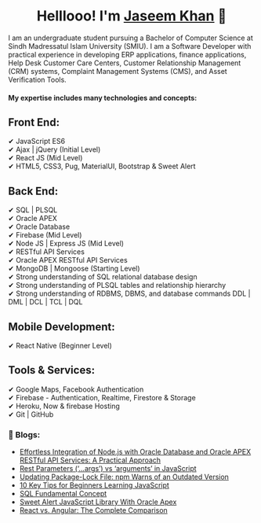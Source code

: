 <h1 align="center">Helllooo! I'm <a href="https://linktr.ee/jaseemkhandev">Jaseem Khan</a> 👋</h1>
I am an undergraduate student pursuing a Bachelor of Computer Science at Sindh Madressatul Islam University (SMIU). I am a Software Developer with practical experience in developing ERP applications, finance applications, Help Desk Customer Care Centers, Customer Relationship Management (CRM) systems, Complaint Management Systems (CMS), and Asset Verification Tools. 

#### My expertise includes many technologies and concepts:
## Front End:
✔ JavaScript ES6 <br />
✔ Ajax | jQuery (Initial Level) <br />
✔ React JS (Mid Level) <br />
✔ HTML5, CSS3, Pug, MaterialUI, Bootstrap & Sweet Alert <br />

## Back End:
✔ SQL | PLSQL <br />
✔ Oracle APEX <br />
✔ Oracle Database <br />
✔ Firebase (Mid Level) <br />
✔ Node JS | Express JS (Mid Level) <br />
✔ RESTful API Services <br />
✔ Oracle APEX RESTful API Services <br />
✔ MongoDB | Mongoose (Starting Level) <br />
✔ Strong understanding of SQL relational database design <br />
✔ Strong understanding of PLSQL tables and relationship hierarchy <br />
✔ Strong understanding of RDBMS, DBMS, and database commands DDL | DML | DCL | TCL | DQL <br />

## Mobile Development:
✔ React Native (Beginner Level) <br />

## Tools & Services:
✔ Google Maps, Facebook Authentication <br />
✔ Firebase - Authentication, Realtime, Firestore & Storage <br />
✔ Heroku, Now & firebase Hosting <br />
✔ Git | GitHub <br />

### 📕 Blogs: 
- [Effortless Integration of Node.js with Oracle Database and Oracle APEX RESTful API Services: A Practical Approach](https://medium.com/@jaseemkhandev/effortless-node-js-and-oracle-database-integration-a-practical-approach-45900e1f1834)
- [Rest Parameters (‘…args’) vs ‘arguments’ in JavaScript](https://medium.com/@jaseemkhandev/rest-parameters-args-vs-arguments-in-javascript-eab0b2b5e3b9)
- [Updating Package-Lock File: npm Warns of an Outdated Version](https://medium.com/@jaseemkhandev/updating-package-lock-file-npm-warns-of-an-outdated-version-a7aeb71bfbe5)
- [10 Key Tips for Beginners Learning JavaScript](https://medium.com/@jaseemkhandev/10-key-tips-for-beginners-learning-javascript-971620d11e33)
- [SQL Fundamental Concept](https://medium.com/@jaseemkhandev/sql-fundamental-concept-9677ad741060)
- [Sweet Alert JavaScript Library With Oracle Apex](https://medium.com/@jskhan211/sweet-alert-javascript-library-with-oracle-apex-a8c082fa6e20)
- [React vs. Angular: The Complete Comparison](https://medium.com/@jskhan211/react-vs-angular-the-complete-comparison-8b6ee68e4e8e)


